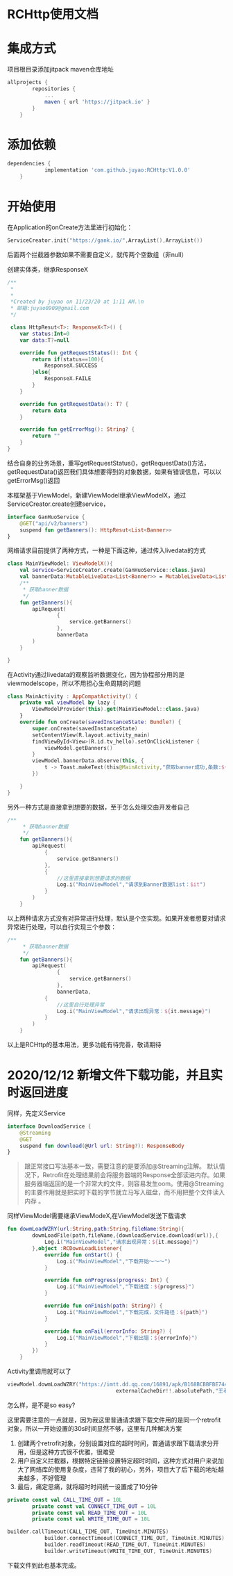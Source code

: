 # RCHttp使用文档

# 集成方式

项目根目录添加jitpack maven仓库地址

```groovy
allprojects {
		repositories {
			...
			maven { url 'https://jitpack.io' }
		}
	}
```

# 添加依赖

```groovy
dependencies {
	        implementation 'com.github.juyao:RCHttp:V1.0.0'
	}
```

# 开始使用

在Application的onCreate方法里进行初始化：

```kotlin
ServiceCreator.init("https://gank.io/",ArrayList(),ArrayList())
```

后面两个拦截器参数如果不需要自定义，就传两个空数组（非null）

创建实体类，继承ResponseX



```kotlin
/**
 *
 *
 *Created by juyao on 11/23/20 at 1:11 AM.\n
 * 邮箱:juyao0909@gmail.com
 */

 class HttpResut<T>: ResponseX<T>() {
    var status:Int=0
    var data:T?=null

    override fun getRequestStatus(): Int {
        return if(status==100){
            ResponseX.SUCCESS
        }else{
            ResponseX.FAILE
        }
    }

    override fun getRequestData(): T? {
        return data
    }

    override fun getErrorMsg(): String? {
        return ""
    }
}
```

结合自身的业务场景，重写getRequestStatus()，getRequestData()方法，getRequestData()返回我们具体想要得到的对象数据，如果有错误信息，可以以getErrorMsg()返回

本框架基于ViewModel，新建ViewModel继承ViewModelX，通过ServiceCreator.create创建service，

```kotlin
interface GanHuoService {
    @GET("api/v2/banners")
    suspend fun getBanners(): HttpResut<List<Banner>>
}
```

网络请求目前提供了两种方式，一种是下面这种，通过传入livedata的方式

```kotlin
class MainViewModel: ViewModelX(){
    val service=ServiceCreator.create(GanHuoService::class.java)
    val bannerData:MutableLiveData<List<Banner>> = MutableLiveData<List<Banner>>()
    /**
     * 获取banner数据
     */
    fun getBanners(){
        apiRequest(
                {
                    service.getBanners()
                },
                bannerData
        )
    }

}
```

在Activity通过livedata的观察监听数据变化，因为协程部分用的是viewmodelscope，所以不用担心生命周期的问题

```kotlin
class MainActivity : AppCompatActivity() {
    private val viewModel by lazy {
        ViewModelProvider(this).get(MainViewModel::class.java)
    }
    override fun onCreate(savedInstanceState: Bundle?) {
        super.onCreate(savedInstanceState)
        setContentView(R.layout.activity_main)
        findViewById<View>(R.id.tv_hello).setOnClickListener {
            viewModel.getBanners()
        }
        viewModel.bannerData.observe(this, {
            t -> Toast.makeText(this@MainActivity,"获取banner成功,条数:${t.size}",Toast.LENGTH_LONG).show()
        })

    }
}
```

另外一种方式是直接拿到想要的数据，至于怎么处理交由开发者自己

```kotlin
/**
     * 获取banner数据
     */
    fun getBanners(){
        apiRequest(
            {
                service.getBanners()
            },
            {
                //这里直接拿到想要请求的数据
                Log.i("MainViewModel","请求到Banner数据list：$it")
            }
        )
    }
```

以上两种请求方式没有对异常进行处理，默认是个空实现。如果开发者想要对请求异常进行处理，可以自行实现三个参数：

```kotlin
/**
     * 获取banner数据
     */
    fun getBanners(){
        apiRequest(
                {
                    service.getBanners()
                },
                bannerData,
            {
                //这里自行处理异常
                Log.i("MainViewModel","请求出现异常：${it.message}")
            }
        )
    }
```

以上是RCHttp的基本用法，更多功能有待完善，敬请期待

# 2020/12/12  新增文件下载功能，并且实时返回进度

同样，先定义Service

```kotlin
interface DownloadService {
    @Streaming
    @GET
    suspend fun download(@Url url: String?): ResponseBody
}
```

> 跟正常接口写法基本一致，需要注意的是要添加@Streaming注解。
默认情况下，Retrofit在处理结果前会将服务器端的Response全部读进内存。如果服务器端返回的是一个非常大的文件，则容易发生oom。使用@Streaming的主要作用就是把实时下载的字节就立马写入磁盘，而不用把整个文件读入内存
。

同样ViewModel需要继承ViewModeX,在ViewModel发送下载请求

```kotlin
fun dowmLoadWZRY(url:String,path:String,fileName:String){
        dowmLoadFile(path,fileName,{downloadService.download(url)},{
            Log.i("MainViewModel","请求出现异常：${it.message}")
        },object :RCDownLoadListener{
            override fun onStart() {
                Log.i("MainViewModel","下载开始～～～")
            }

            override fun onProgress(progress: Int) {
                Log.i("MainViewModel","下载进度：${progress}")
            }

            override fun onFinish(path: String?) {
                Log.i("MainViewModel","下载完成，文件路径：${path}")
            }

            override fun onFail(errorInfo: String?) {
                Log.i("MainViewModel","下载出错：${errorInfo}")
            }
        })
    }
```

Activity里调用就可以了

```kotlin
viewModel.dowmLoadWZRY("https://imtt.dd.qq.com/16891/apk/B168BCBBFBE744DA4404C62FD18FFF6F.apk?fsname=com.tencent.tmgp.sgame_1.61.1.6_61010601.apk",
                                   externalCacheDir!!.absolutePath,"王者荣耀.apk")
```

怎么样，是不是so easy?

这里需要注意的一点就是，因为我这里普通请求跟下载文件用的是同一个retrofit对象，所以一开始设置的30s时间显然不够，这里有几种解决方案

1. 创建两个retrofit对象，分别设置对应的超时时间，普通请求跟下载请求分开用，但是这种方式很不优雅，很难受
2. 用户自定义拦截器，根据特定链接设置特定超时时间，这种方式对用户来说加大了网络库的使用复杂度，违背了我的初心，另外，项目大了后下载的地址越来越多，不好管理
3. 最后，痛定思痛，就将超时时间统一设置成了10分钟

```kotlin
private const val CALL_TIME_OUT = 10L
        private const val CONNECT_TIME_OUT = 10L
        private const val READ_TIME_OUT = 10L
        private const val WRITE_TIME_OUT = 10L
```

```kotlin
builder.callTimeout(CALL_TIME_OUT, TimeUnit.MINUTES)
            builder.connectTimeout(CONNECT_TIME_OUT, TimeUnit.MINUTES)
            builder.readTimeout(READ_TIME_OUT, TimeUnit.MINUTES)
            builder.writeTimeout(WRITE_TIME_OUT, TimeUnit.MINUTES)
```

下载文件到此也基本完成。